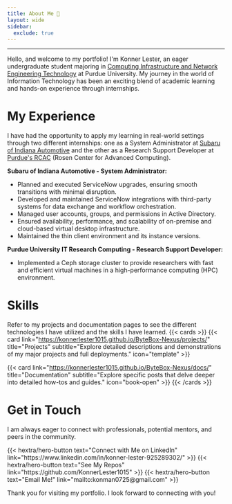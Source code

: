```yaml
---
title: About Me 👋
layout: wide
sidebar:
  exclude: true
---
```


---
Hello, and welcome to my portfolio! I'm Konner Lester, an eager undergraduate student majoring in [Computing Infrastructure and Network Engineering Technology](https://polytechnic.purdue.edu/degrees/computing-infrastructure-and-network-engineering-technology) at Purdue University. My journey in the world of Information Technology has been an exciting blend of academic learning and hands-on experience through internships.

# My Experience
I have had the opportunity to apply my learning in real-world settings through two different internships: one as a System Administrator at [Subaru of Indiana Automotive](https://www.subaru-sia.com/) and the other as a Research Support Developer at [Purdue's RCAC](https://www.rcac.purdue.edu/) (Rosen Center for Advanced Computing).

**Subaru of Indiana Automotive - System Administrator:**
- Planned and executed ServiceNow upgrades, ensuring smooth transitions with minimal disruption.
- Developed and maintained ServiceNow integrations with third-party systems for data exchange and workflow orchestration.
- Managed user accounts, groups, and permissions in Active Directory.
- Ensured availability, performance, and scalability of on-premise and cloud-based virtual desktop infrastructure.
- Maintained the thin client environment and its instance versions.

**Purdue University IT Research Computing - Research Support Developer:**
- Implemented a Ceph storage cluster to provide researchers with fast and efficient virtual machines in a high-performance computing (HPC) environment.


# Skills
Refer to my projects and documentation pages to see the different technologies I have utilized and the skills I have learned.
{{< cards >}} 
{{< card link="https://konnerlester1015.github.io/ByteBox-Nexus/projects/" title="Projects" subtitle="Explore detailed descriptions and demonstrations of my major projects and full deployments." icon="template" >}} 

{{< card link="https://konnerlester1015.github.io/ByteBox-Nexus/docs/" title="Documentation" subtitle="Explore specific posts that delve deeper into detailed how-tos and guides." icon="book-open" >}} 
{{< /cards >}}


# Get in Touch
I am always eager to connect with professionals, potential mentors, and peers in the community.

<div class="hx-mb-6">
{{< hextra/hero-button text="Connect with Me on LinkedIn" link="https://www.linkedin.com/in/konner-lester-925289302/" >}}
{{< hextra/hero-button text="See My Repos" link="https://github.com/KonnerLester1015" >}}
{{< hextra/hero-button text="Email Me!" link="mailto:konman0725@gmail.com" >}}
</div>

Thank you for visiting my portfolio. I look forward to connecting with you!